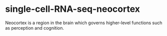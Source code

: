 # single-cell-RNA-seq-neocortex
Neocortex is a region in the brain which governs higher-level functions such as perception and cognition. 
